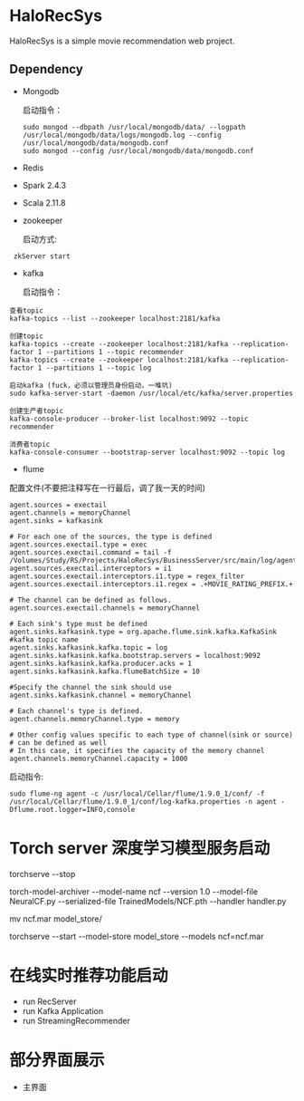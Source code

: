 # HaloRecSys 

HaloRecSys is a simple movie recommendation web project. 



## Dependency

- Mongodb

  启动指令：

  ```shell
  sudo mongod --dbpath /usr/local/mongodb/data/ --logpath /usr/local/mongodb/data/logs/mongodb.log --config /usr/local/mongodb/data/mongodb.conf
  sudo mongod --config /usr/local/mongodb/data/mongodb.conf
  ```

  

- Redis

- Spark 2.4.3

- Scala 2.11.8

- zookeeper
    
    启动方式:
```shell script
 zkServer start
```
   
- kafka

    启动指令：
 ``` shell script 
查看topic 
kafka-topics --list --zookeeper localhost:2181/kafka

创建topic
kafka-topics --create --zookeeper localhost:2181/kafka --replication-factor 1 --partitions 1 --topic recommender
kafka-topics --create --zookeeper localhost:2181/kafka --replication-factor 1 --partitions 1 --topic log

启动kafka (fuck，必须以管理员身份启动，一堆坑)
sudo kafka-server-start -daemon /usr/local/etc/kafka/server.properties

创建生产者topic
kafka-console-producer --broker-list localhost:9092 --topic recommender

消费者topic
kafka-console-consumer --bootstrap-server localhost:9092 --topic log
  ```

- flume

配置文件(不要把注释写在一行最后，调了我一天的时间)
```shell script
agent.sources = exectail
agent.channels = memoryChannel
agent.sinks = kafkasink

# For each one of the sources, the type is defined
agent.sources.exectail.type = exec
agent.sources.exectail.command = tail -f /Volumes/Study/RS/Projects/HaloRecSys/BusinessServer/src/main/log/agent.log
agent.sources.exectail.interceptors = i1
agent.sources.exectail.interceptors.i1.type = regex_filter
agent.sources.exectail.interceptors.i1.regex = .+MOVIE_RATING_PREFIX.+

# The channel can be defined as follows.
agent.sources.exectail.channels = memoryChannel

# Each sink's type must be defined
agent.sinks.kafkasink.type = org.apache.flume.sink.kafka.KafkaSink
#kafka topic name
agent.sinks.kafkasink.kafka.topic = log
agent.sinks.kafkasink.kafka.bootstrap.servers = localhost:9092
agent.sinks.kafkasink.kafka.producer.acks = 1
agent.sinks.kafkasink.kafka.flumeBatchSize = 10

#Specify the channel the sink should use
agent.sinks.kafkasink.channel = memoryChannel

# Each channel's type is defined.
agent.channels.memoryChannel.type = memory

# Other config values specific to each type of channel(sink or source)
# can be defined as well
# In this case, it specifies the capacity of the memory channel
agent.channels.memoryChannel.capacity = 1000
```

启动指令:
```shell script
sudo flume-ng agent -c /usr/local/Cellar/flume/1.9.0_1/conf/ -f /usr/local/Cellar/flume/1.9.0_1/conf/log-kafka.properties -n agent -Dflume.root.logger=INFO,console
```


# Torch server 深度学习模型服务启动
torchserve --stop

torch-model-archiver --model-name ncf --version 1.0 --model-file NeuralCF.py --serialized-file TrainedModels/NCF.pth --handler handler.py

mv ncf.mar model_store/

torchserve --start --model-store model_store --models ncf=ncf.mar

# 在线实时推荐功能启动
- run RecServer
- run Kafka Application
- run StreamingRecommender

# 部分界面展示
- 主界面
